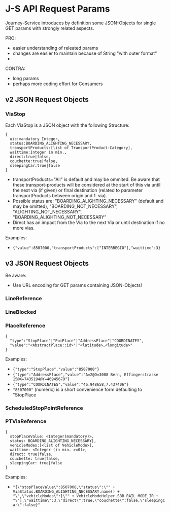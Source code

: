 # J-S API Request Params
Journey-Service introduces by definition some JSON-Objects for single GET params with strongly related aspects.

PRO:
* easier understanding of releated params
* changes are easier to maintain because of String "with outer format"
* 
CONTRA:
* long params
* perhaps more coding effort for Consumers

## v2 JSON Request Objects
### ViaStop
Each ViaStop is a JSON object with the following Structure:  

    {
      uic:mandatory Integer,
      status:BOARDING_ALIGHTING_NECESSARY,
      transportProducts:[list of TransportProduct-Category],
      waittime:Integer in min.,
      direct:true|false,
      couchette:true|false,
      sleepingCar:true|false
    }


* transportProducts="All" is default and may be ommited. Be aware that these transport-products will be considered at the start of this via until the next via (if given) or final destination (related to parameter transportProducts between origin and 1. via).
* Possible status are: "BOARDING_ALIGHTING_NECESSARY" (default and may be omitted), "BOARDING_NOT_NECESSARY", "ALIGHTING_NOT_NECESSARY", "BOARDING_ALIGHTING_NOT_NECESSARY"
* Direct has an impact from the Via to the next Via or until destination if no more vias.

Examples:
* `{"value":8507000,"transportProducts":["INTERREGIO"],"waittime":3}`
    
## v3 JSON Request Objects

Be aware:
* Use URL encoding for GET params containing JSON-Objects!

### LineReference

### LineBlocked

### PlaceReference
    {
      "type":"StopPlace"|"PoiPlace"|"AddressPlace"|"COORDINATES",
      "value":"<AbstractPlace::id>"|"<latitude>,<longitude>"
    }
  
Examples:
* `{"type":"StopPlace","value":"8507000"}`
* `{"type":"AddressPlace","value":"A=2@O=3008 Bern, Effingerstrasse 15@X=7435194@Y=46945679"}`
* `{"type":"COORDINATES","value":"46.948658,7.437406"}`
* `"8507000"` (numeric) is a short convenience form defaulting to "StopPlace

### ScheduledStopPointReference

### PTViaReference
    {
      stopPlaceValue: <Integer(mandatory)>,
      status: BOARDING_ALIGHTING_NECESSARY|,
      vehicleModes:[<list of VehicleMode>],
      waittime: <Integer (in min. >=0)>,
      direct: true|false,
      couchette: true|false,
      sleepingCar: true|false
    }

Examples:
* `"{\"stopPlaceValue\":8507000,\"status\":\"" + ViaStatus.BOARDING_ALIGHTING_NECESSARY.name() + "\",\"vehicleModes\":[\"" + VehicleModeHelper.SBB_RAIL_MODE_IR + "\"],\"waittime\":3,\"direct\":true,\"couchette\":false,\"sleepingCar\":false}"`
